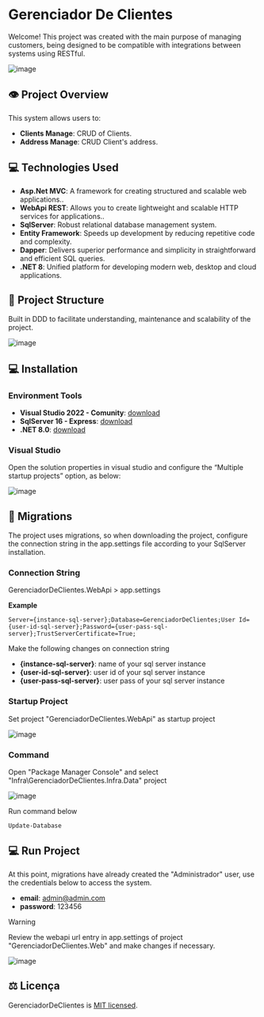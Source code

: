 # Gerenciador De Clientes

Welcome! This project was created with the main purpose of managing customers, being designed to be compatible with integrations between systems using RESTful.

![image](https://github.com/evilonvieira/GerenciadorDeClientes/blob/feature/estruturacao/docs/images/sytem.png)

## :eye: Project Overview

This system allows users to:

- **Clients Manage**: CRUD of Clients.
- **Address Manage**: CRUD Client's address.

## :computer: Technologies Used

- **Asp.Net MVC**: A framework for creating structured and scalable web applications..
- **WebApi REST**: Allows you to create lightweight and scalable HTTP services for applications..
- **SqlServer**: Robust relational database management system.
- **Entity Framework**: Speeds up development by reducing repetitive code and complexity.
- **Dapper**: Delivers superior performance and simplicity in straightforward and efficient SQL queries.
- **.NET 8**: Unified platform for developing modern web, desktop and cloud applications.

## 📁 Project Structure

Built in DDD to facilitate understanding, maintenance and scalability of the project.

![image](https://github.com/evilonvieira/GerenciadorDeClientes/blob/feature/estruturacao/docs/images/project_structure_2.png)

## :computer: Installation

### Environment Tools

- **Visual Studio 2022 - Comunity**: [download](https://visualstudio.microsoft.com/pt-br/vs/community/)
- **SqlServer 16 - Express**: [download](https://www.microsoft.com/pt-br/sql-server/sql-server-downloads)
- **.NET 8.0**: [download](https://dotnet.microsoft.com/pt-br/download/dotnet/8.0)

### Visual Studio

Open the solution properties in visual studio and configure the “Multiple startup projects” option, as below:

![image](https://github.com/evilonvieira/GerenciadorDeClientes/blob/feature/estruturacao/docs/images/solution-properties.png)

## :floppy_disk: Migrations

The project uses migrations, so when downloading the project, configure the connection string in the app.settings file according to your SqlServer installation.

### Connection String

GerenciadorDeClientes.WebApi > app.settings

**Example**
```
Server={instance-sql-server};Database=GerenciadorDeClientes;User Id={user-id-sql-server};Password={user-pass-sql-server};TrustServerCertificate=True;
```

Make the following changes on connection string
- **{instance-sql-server}**: name of your sql server instance
- **{user-id-sql-server}**: user id of your sql server instance
- **{user-pass-sql-server}**: user pass of your sql server instance

### Startup Project

Set project "GerenciadorDeClientes.WebApi" as startup project

![image](https://github.com/evilonvieira/GerenciadorDeClientes/blob/feature/estruturacao/docs/images/startup-project.png)

### Command

Open "Package Manager Console" and select "Infra\GerenciadorDeClientes.Infra.Data" project

![image](https://github.com/evilonvieira/GerenciadorDeClientes/blob/feature/estruturacao/docs/images/package-manager-console.png)

Run command below

```
Update-Database
```

## :computer: Run Project

At this point, migrations have already created the "Administrador" user, use the credentials below to access the system.

- **email**: admin@admin.com
- **password**: 123456

> [!WARNING]
> Review the webapi url entry in app.settings of project "GerenciadorDeClientes.Web" and make changes if necessary.

![image](https://github.com/evilonvieira/GerenciadorDeClientes/blob/feature/estruturacao/docs/images/login4.png)


## ⚖️ Licença

GerenciadorDeClientes is [MIT licensed](./LICENSE).